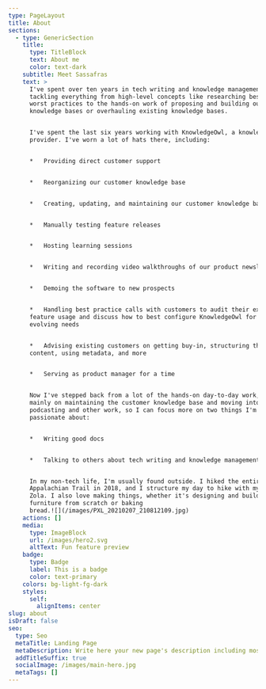 ```yaml
---
type: PageLayout
title: About
sections:
  - type: GenericSection
    title:
      type: TitleBlock
      text: About me
      color: text-dark
    subtitle: Meet Sassafras
    text: >
      I've spent over ten years in tech writing and knowledge management,
      tackling everything from high-level concepts like researching best and
      worst practices to the hands-on work of proposing and building out
      knowledge bases or overhauling existing knowledge bases.


      I've spent the last six years working with KnowledgeOwl, a knowledge base
      provider. I've worn a lot of hats there, including:


      *   Providing direct customer support


      *   Reorganizing our customer knowledge base


      *   Creating, updating, and maintaining our customer knowledge base


      *   Manually testing feature releases


      *   Hosting learning sessions


      *   Writing and recording video walkthroughs of our product newsletters


      *   Demoing the software to new prospects


      *   Handling best practice calls with customers to audit their existing
      feature usage and discuss how to best configure KnowledgeOwl for their
      evolving needs


      *   Advising existing customers on getting buy-in, structuring their
      content, using metadata, and more


      *   Serving as product manager for a time


      Now I've stepped back from a lot of the hands-on day-to-day work, focusing
      mainly on maintaining the customer knowledge base and moving into some
      podcasting and other work, so I can focus more on two things I'm
      passionate about:


      *   Writing good docs


      *   Talking to others about tech writing and knowledge management


      In my non-tech life, I'm usually found outside. I hiked the entire
      Appalachian Trail in 2018, and I structure my day to hike with my dog
      Zola. I also love making things, whether it's designing and building
      furniture from scratch or baking
      bread.![](/images/PXL_20210207_210812109.jpg)
    actions: []
    media:
      type: ImageBlock
      url: /images/hero2.svg
      altText: Fun feature preview
    badge:
      type: Badge
      label: This is a badge
      color: text-primary
    colors: bg-light-fg-dark
    styles:
      self:
        alignItems: center
slug: about
isDraft: false
seo:
  type: Seo
  metaTitle: Landing Page
  metaDescription: Write here your new page's description including most relevant keywords.
  addTitleSuffix: true
  socialImage: /images/main-hero.jpg
  metaTags: []
---
```

